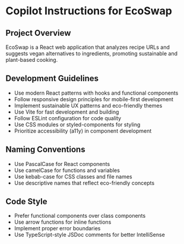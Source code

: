 # Copilot Instructions for EcoSwap

<!-- Use this file to provide workspace-specific custom instructions to Copilot. For more details, visit https://code.visualstudio.com/docs/copilot/copilot-customization#_use-a-githubcopilotinstructionsmd-file -->

## Project Overview
EcoSwap is a React web application that analyzes recipe URLs and suggests vegan alternatives to ingredients, promoting sustainable and plant-based cooking.

## Development Guidelines
- Use modern React patterns with hooks and functional components
- Follow responsive design principles for mobile-first development
- Implement sustainable UX patterns and eco-friendly themes
- Use Vite for fast development and building
- Follow ESLint configuration for code quality
- Use CSS modules or styled-components for styling
- Prioritize accessibility (a11y) in component development

## Naming Conventions
- Use PascalCase for React components
- Use camelCase for functions and variables
- Use kebab-case for CSS classes and file names
- Use descriptive names that reflect eco-friendly concepts

## Code Style
- Prefer functional components over class components
- Use arrow functions for inline functions
- Implement proper error boundaries
- Use TypeScript-style JSDoc comments for better IntelliSense
